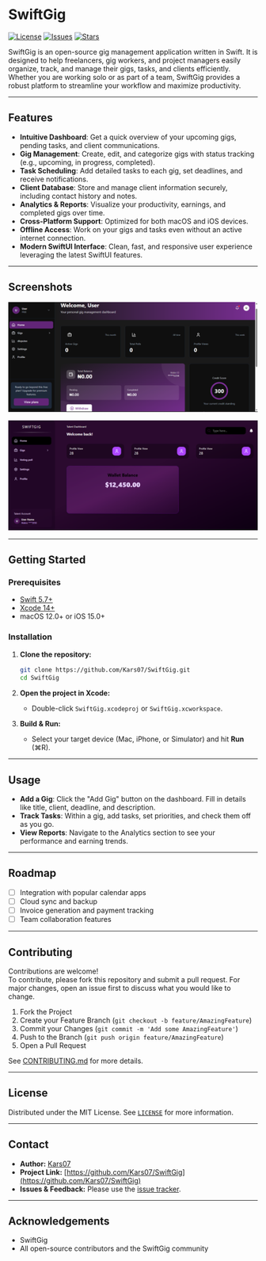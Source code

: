 # SwiftGig

[![License](https://img.shields.io/github/license/Kars07/SwiftGig)](LICENSE)
[![Issues](https://img.shields.io/github/issues/Kars07/SwiftGig)](https://github.com/Kars07/SwiftGig/issues)
[![Stars](https://img.shields.io/github/stars/Kars07/SwiftGig)](https://github.com/Kars07/SwiftGig/stargazers)

SwiftGig is an open-source gig management application written in Swift. It is designed to help freelancers, gig workers, and project managers easily organize, track, and manage their gigs, tasks, and clients efficiently. Whether you are working solo or as part of a team, SwiftGig provides a robust platform to streamline your workflow and maximize productivity.

---

## Features

- **Intuitive Dashboard**: Get a quick overview of your upcoming gigs, pending tasks, and client communications.
- **Gig Management**: Create, edit, and categorize gigs with status tracking (e.g., upcoming, in progress, completed).
- **Task Scheduling**: Add detailed tasks to each gig, set deadlines, and receive notifications.
- **Client Database**: Store and manage client information securely, including contact history and notes.
- **Analytics & Reports**: Visualize your productivity, earnings, and completed gigs over time.
- **Cross-Platform Support**: Optimized for both macOS and iOS devices.
- **Offline Access**: Work on your gigs and tasks even without an active internet connection.
- **Modern SwiftUI Interface**: Clean, fast, and responsive user experience leveraging the latest SwiftUI features.

---

## Screenshots
![Dashboard Screenshot](talent.png)


![Gig Details](client.png)


---

## Getting Started

### Prerequisites

- [Swift 5.7+](https://swift.org/download/)
- [Xcode 14+](https://developer.apple.com/xcode/)
- macOS 12.0+ or iOS 15.0+

### Installation

1. **Clone the repository:**
    ```bash
    git clone https://github.com/Kars07/SwiftGig.git
    cd SwiftGig
    ```

2. **Open the project in Xcode:**
    - Double-click `SwiftGig.xcodeproj` or `SwiftGig.xcworkspace`.

3. **Build & Run:**
    - Select your target device (Mac, iPhone, or Simulator) and hit **Run** (⌘R).

---

## Usage

- **Add a Gig**: Click the "Add Gig" button on the dashboard. Fill in details like title, client, deadline, and description.
- **Track Tasks**: Within a gig, add tasks, set priorities, and check them off as you go.
- **View Reports**: Navigate to the Analytics section to see your performance and earning trends.

---

## Roadmap

- [ ] Integration with popular calendar apps
- [ ] Cloud sync and backup
- [ ] Invoice generation and payment tracking
- [ ] Team collaboration features

---

## Contributing

Contributions are welcome!  
To contribute, please fork this repository and submit a pull request. For major changes, open an issue first to discuss what you would like to change.

1. Fork the Project
2. Create your Feature Branch (`git checkout -b feature/AmazingFeature`)
3. Commit your Changes (`git commit -m 'Add some AmazingFeature'`)
4. Push to the Branch (`git push origin feature/AmazingFeature`)
5. Open a Pull Request

See [CONTRIBUTING.md](CONTRIBUTING.md) for more details.

---

## License

Distributed under the MIT License. See [`LICENSE`](LICENSE) for more information.

---

## Contact

- **Author:** [Kars07](https://github.com/Kars07)
- **Project Link:** [https://github.com/Kars07/SwiftGig](https://github.com/Kars07/SwiftGig)
- **Issues & Feedback:** Please use the [issue tracker](https://github.com/Kars07/SwiftGig/issues).

---

## Acknowledgements

- SwiftGig
- All open-source contributors and the SwiftGig community